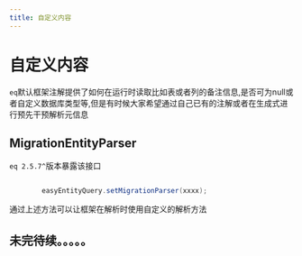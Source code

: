 ```yaml
---
title: 自定义内容
---
```


# 自定义内容
`eq`默认框架注解提供了如何在运行时读取比如表或者列的备注信息,是否可为null或者自定义数据库类型等,但是有时候大家希望通过自己已有的注解或者在生成式进行预先干预解析元信息

## MigrationEntityParser
`eq 2.5.7^`版本暴露该接口
```java

        easyEntityQuery.setMigrationParser(xxxx);
```
通过上述方法可以让框架在解析时使用自定义的解析方法


## 未完待续。。。。。